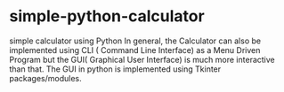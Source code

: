 # simple-python-calculator
simple calculator using Python
In general, the Calculator can also be implemented using CLI ( Command Line Interface) as a Menu Driven Program but the GUI( Graphical User Interface) is much more interactive than that. The GUI in python is implemented using Tkinter packages/modules.

